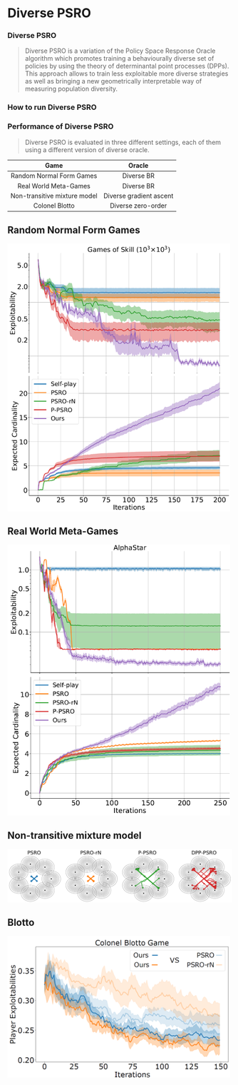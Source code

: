 # Diverse PSRO

### Diverse PSRO

> Diverse PSRO is a variation of the Policy Space Response Oracle algorithm which promotes training a behaviourally diverse set of policies by using the theory of determinantal 
point processes (DPPs). This approach allows to train less exploitable more diverse strategies as well as bringing a new geometrically interpretable way of measuring 
population diversity.



### How to run Diverse PSRO

### Performance of Diverse PSRO

> Diverse PSRO is evaluated in three different settings, each of them using a different version of diverse oracle.

|              Game               |           Oracle          |
| :-----------------------------: | :-----------------------: |
|    Random Normal Form Games     |         Diverse BR        |
|    Real World Meta-Games        |         Diverse BR        |
|  Non-transitive mixture model   |  Diverse gradient ascent  |
|         Colonel Blotto          |     Diverse zero-order    |


## Random Normal Form Games

<img src="results/GoS1000.png" width="500" >

## Real World Meta-Games

<img src="results/AlphaStar.png" width="500" >

## Non-transitive mixture model

<img src="results/NTMM.png" width="1000" >

## Blotto

<img src="results/blotto.png" width="500" >
